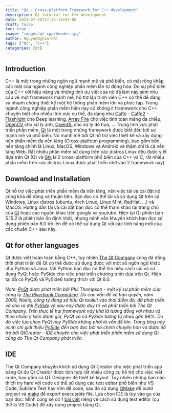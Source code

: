 ```yaml
---
title: "Qt - Cross-platform Framework for C++ development"
description: Qt tutorial for C++ development
date: 2021-07-29T17:23:13+07:00
draft: false
toc: true
image: "images/qt-cpp/header.jpg"
author: NguyenNghia-PAT
tags: ["Qt", "C++"]
categories: [Qt]
---
```


## Introduction 
C++ là một trong những ngôn ngữ mạnh mẽ và phổ biến, có mặt rộng khắp các mặt của ngành công nghiệp phần mềm lẫn tự động hóa. Do sự phổ biến của C++ với hiệu năng và những tính ưu việt của nó đã làm nảy sinh nhu cầu về một framework mạnh mẽ, hỗ trợ lập trình viên C++ có thể dễ dàng và nhanh chóng thiết kế một hệ thống phần mềm lớn và phức tạp. Trong ngành công nghiệp phần mềm hiện nay có không ít framework cho C++ chuyên biệt cho nhiều lĩnh vực cụ thể, đa dạng như [Caffe](https://caffe.berkeleyvision.org/) - [Caffe2](https://caffe2.ai/) - [Flashlight](https://ai.facebook.com/blog/flashlight-fast-and-flexible-machine-learning-in-c-plus-plus/) cho Deep learning, [Array Fire](https://arrayfire.org/docs/index.htm) cho việc tính toán mảng đa chiều, [OpenCV](https://opencv.org/) cho xử lý ảnh, [OpenGL](https://www.opengl.org//) cho xử lý đồ họa, ... Trong lĩnh vực phát triển phần mềm, [Qt](https://www.qt.io/) là một trong những framework được biết đến bởi sự mạnh mẽ và phổ biến. Nó mạnh mẽ bởi Qt hỗ trợ việc thiết kế và xây dựng nên phần mềm đa nền tảng (Cross-platfotm programming), bao gồm bốn nền tảng chính là Linux, MacOS, Windows và Android và thậm chí là cả nền tảng Web. Rất nhiều phần mềm sử dụng trên các distros Linux đều được viết dựa trên Qt (Qt và [Gtk](https://www.gtk.org/) là 2 cross-platform phổ biến của C++ và C, rất nhiều phần mềm trên các distros Linux được phát triển nhờ vào 2 framework này).

## Download and Installation
Qt hỗ trợ việc phát triển phần mềm đa nền tảng, nên việc tải và cài đặt nó cũng khá dễ dàng và thuận tiện. Bạn đọc có thể tải và sử dụng Qt trên cả Windows, Linux distros (ubuntu, Arch Linux, Linux Mint, RedHat, ...) và MacOS. Hướng dẫn tải và cài đặt bạn đọc có thể tham khảo tại trang chủ của [Qt](https://www.qt.io/download) hoặc các nguồn khác trên google và youtube. Hiện tại Qt phiên bản 5.15.2 là phiên bản ổn định nhất, nhưng mình vẫn khuyến khích bạn đọc sử dụng phiên bản 6.0 trở lên để có thể sử dụng Qt với các tính năng mới của các chuẩn C++ sau này.

## Qt for other languages
Qt được viết hoàn toàn bằng C++, tuy nhiên [The Qt Company](https://www.qt.io/company) cũng đã đồng thời phát triển để  Qt có thể được sử dụng được với một số ngôn ngữ khác như Python và Java. Với Python bạn đọc có thể tìm hiểu cách cài và sử dụng PyQt hoặc PySide cho việc phát triển chương trình dựa trên Qt. Hiện tại đã có PyQt6 và PySide6 tương thích với Qt 6.0. 

*Note: [PyQt](https://riverbankcomputing.com/software/pyqt/intro) được phát triển bởi Phil Thompson - một kỹ sư phần mềm của công ty [The Riverbank Computing](https://riverbankcomputing.com/). Do các vấn đề về bản quyền, năm 2009, Nokia, công ty đang sở hữu Qt toolkit vào thời điểm đó, đã phát triển và cho ra đời [PySide](https://doc.qt.io/qtforpython/) và sau này được duy trì và phát triển bởi The Qt Company. Trên thực tế hai framework này khá là tương đồng với nhau và theo nhiều ý kiến đánh giá, PyQt và cả PySide tương tự nhau gần 99%. Do đó việc lựa chọn PyQt hay PySide không phải là vấn đề lớn. Trong blog này mình chỉ giới thiệu [PySide](/post/pyside-python/introduction) đến bạn đọc bởi nó chính chuyên hơn và được hỗ trợ bởi QtCreator - IDE chuyên cho việc phát triển phần mềm sử dụng Qt cũng do The Qt Company phát triển.*

## IDE
The Qt Company khuyến khích sử dụng Qt Creator cho việc phát triển app bằng Qt do Qt Creator được tích hợp rất nhiều công cụ hỗ trợ cho việc viết code, bao gồm cả QT Designer để thiết kế layout. Tuy nhiên những bạn nào thích try hard với code có thể sử dụng các text editor phổ biến như VS Code, Sublime Text hay Vim để code, sau đó sử dụng [QMake]() để build project và [make]() để export executable file. Lựa chọn IDE là tùy vào gu của bạn đọc. Mình cũng sẽ có 1 [bài viết](/post/qt-cpp/vscode-for-qt) riêng về cách sử dụng text editor (cụ thể là VS Code) để xây dựng project bằng Qt.